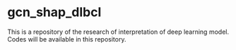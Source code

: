 # gcn_shap_dlbcl

This is a repository of the research of interpretation of deep learning model.
Codes will be available in this repository.
